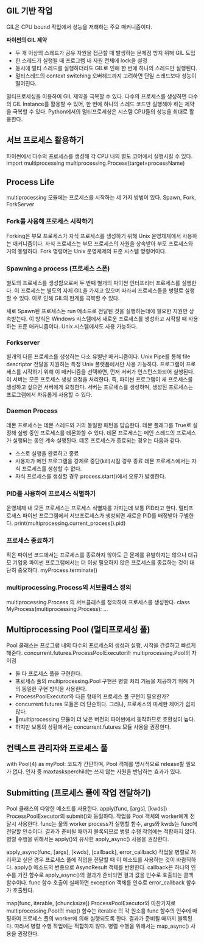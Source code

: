 ## GIL 기반 작업
GIL은 CPU bound 작업에서 성능을 저해하는 주요 매커니즘이다.

**파이썬의 GIL 제약**
- 두 개 이상의 스레드가 공유 자원을 접근할 때 발생하는 문제점 방지 위해 GIL 도입
- 한 스레드가 실행될 때 프로그램 내 자원 전체에 lock을 설정
- 동시에 멀티 스레드를 실행하더라도 GIL로 인해 한 번에 하나의 스레드만 실행된다.
- 멀티스레드의 context switching 오버헤드까지 고려하면 단일 스레드보다 성능이 떨어진다.

멀티프로세싱을 이용하여 GIL 제약을 극복할 수 있다.
다수의 프로세스를 생성하면 다수의 GIL Instance를 활용할 수 있어, 
한 번에 하나의 스레드 코드만 실행해야 하는 제약을 극복할 수 있다.
Python에서의 멀티프로세싱은 시스템 CPU들의 성능을 최대로 활용한다.

## 서브 프로세스 활용하기
파이썬에서 다수의 프로세스를 생성해 각 CPU 내의 별도 코어에서 실행시킬 수 있다.
import multiprocessing
multiprocessing.Process(target=processName)

## Process Life
multiprocessing 모듈에는 프로세스를 시작하는 세 가지 방법이 있다.
Spawn, Fork, ForkServer

### Fork를 사용해 프로세스 시작하기
Forking은 부모 프로세스가 자식 프로세스를 생성하기 위해 Unix 운영체제에서 사용하는 매커니즘이다.
자식 프로세스는 부모 프로세스의 자원을 상속받아 부모 프로세스와 거의 동일하다.
Fork 명령어는 Unix 운영체제의 표준 시스템 명령어이다.

### Spawning a process (프로세스 스폰)
별도의 프로세스를 생성함으로써 두 번째 별개의 파이썬 인터프리터 프로세스를 실행한다.
이 프로세스는 별도의 자체 GIL을 가지고 있으며 따라서 프로세스들을 병렬로 실행할 수 있다.
이로 인해 GIL의 한계를 극복할 수 있다.

새로 Spawn된 프로세스는 run 메소드로 전달된 것을 실행하는데에 필요한 자원만 상속받는다.
이 방식은 Windows 시스템에서 새로운 프로세스를 생성하고 시작할 때 사용하는 표준 매커니즘이다.
Unix 시스템에서도 사용 가능하다.

### Forkserver
별개의 다른 프로세스를 생성하는 다소 유별난 매커니즘이다.
Unix Pipe를 통해 file descriptor 전달을 지원하는 특정 Unix 플랫폼에서만 사용 가능하다.
프로그램이 프로세스를 시작하기 위해 이 매커니즘을 선택하면, 먼저 서버가 인스턴스화되어 실행된다.
이 서버는 모든 프로세스 생성 요청을 처리한다.
즉, 파이썬 프로그램이 새 프로세스를 생성하고 싶으면 서버에게 요청한다.
서버는 프로세스를 생성하며, 생성된 프로세스는 프로그램에서 자유롭게 사용할 수 있다.

### Daemon Process 
데몬 프로세스는 데몬 스레드와 거의 동일한 패턴을 답습한다.
데몬 플래그를 True로 설정해 실행 중인 프로세스를 데몬화할 수 있다.
데몬 프로세스는 메인 스레드의 프로세스가 실행되는 동안 계속 실행된다.
데몬 프로세스가 종료되는 경우는 다음과 같다.
- 스스로 실행을 완료하고 종료
- 사용자가 메인 프로그램을 강제로 중단(kill)시킬 경우 종료
데몬 프로세스에서는 자식 프로세스를 생성할 수 없다.
- 자식 프로세스를 생성할 경우 process.start()에서 오류가 발생한다.
### PID를 사용하여 프로세스 식별하기
운영체제 내 모든 프로세스는 프로세스 식별자를 가지는데 보통 PID라고 한다.
멀티프로세스 파이썬 프로그램에서 서브프로세스가 생성되면 새로운 PID를 배정받아 구별한다.
print(multiprocessing.current_process().pid)

### 프로세스 종료하기
작은 파이썬 코드에서는 프로세스를 종료하지 않아도 큰 문제를 유발하지는 않으나 대규모 기업용 파이썬 프로그램에서는 더 이상 필요하지 않은 프로세스를 종료하는 것이 대단히 중요하다.
myProcess.terminate()

### multiprocessing.Process의 서브클래스 정의
multiprocessing.Process 의 서브클래스를 정의하여 프로세스를 생성한다.
class MyProcess(multiprocessing.Process):
...

## Multiprocessing Pool (멀티프로세싱 풀)
Pool 클래스는 프로그램 내의 다수의 프로세스의 생성과 실행, 시작을 간결하고 빠르게 해준다.
concurrent.futures.ProcessPoolExecutor와 multiprocessing.Pool의 차이점
- 둘 다 프로세스 풀을 구현한다.
- 프로세스 풀의 multiprocessing.Pool 구현은 병렬 처리 기능을 제공하기 위해 거의 동일한 구현 방식을 사용한다.
- ProcessPoolExecutor와 다른 형태의 프로세스 풀 구현이 필요한가?
- concurrent.futures 모듈은 더 단순하다. 그러나, 프로세스의 미세한 제어가 쉽지 않다.
- multiprocessing 모듈이 더 낮은 버전의 파이썬에서 동작하므로 호환성이 높다.
- 하지만 보통의 상황에서는 concurrent.futures 모듈 사용을 권장한다.

## 컨텍스트 관리자와 프로세스 풀
with Pool(4) as myPool:
코드가 간단하며, Pool 객체를 명시적으로 release할 필요가 없다.
인자 중 maxtasksperchild는 쓰지 않는 자원을 반납하는 효과가 있다.

## Submitting (프로세스 풀에 작업 전달하기)
Pool 클래스의 다양한 메소드를 사용한다.
apply(func, [args], [kwds])
ProcessPoolExecutor의 submit()와 동일하다. 작업을 Pool 객체의 worker에게 전달시 사용한다.
func는 풀의 worker process가 실행할 함수, args와 kwds는 func에 전달할 인수이다.
결과가 준비될 때까지 블록되므로 병렬 수행 작업에는 적합하지 않다.
병렬 수행을 위해서는 apply()와 유사한 apply_async() 사용을 권장한다.

apply_async(func, [args], [kwds], [callback], error_callback)
작업을 병렬로 처리하고 싶은 경우 프로세스 풀에 작업을 전달할 때 이 메소드를 사용하는 것이 바람직하다.
apply() 메소드의 변종으로 AsyncResult 객체를 반환한다.
callback은 하나의 인수를 가진 함수로 apply_async()의 결과가 준비되면
결과 값을 인수로 호출되는 콜백 함수이다.
func 함수 호출이 실패하면 exception 객체를 인수로 error_callback 함수가 호출된다.

map(func, iterable, [chuncksize])
ProcessPoolExecutor와 마찬가지로 multiprocessing.Pool의 map() 함수는
iterable 의 각 원소를 func 함수의 인수에 매핑하여 프로세스 풀의 worker에 의해 실행되도록 한다.
결과가 준비될 때까지 블록된다. 따라서 병렬 수행 작업에는 적합하지 않다.
병렬 수행을 위해서는 map_async() 사용을 권장한다.
